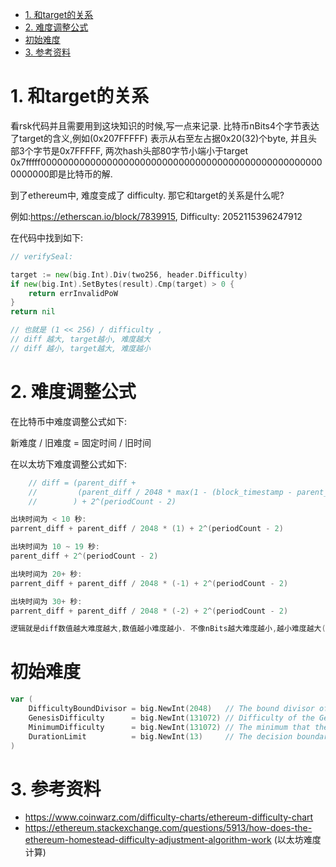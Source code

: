 <!-- TOC -->

- [1. 和target的关系](#1-和target的关系)
- [2. 难度调整公式](#2-难度调整公式)
- [初始难度](#初始难度)
- [3. 参考资料](#3-参考资料)

<!-- /TOC -->


# 1. 和target的关系

看rsk代码并且需要用到这块知识的时候,写一点来记录. 比特币nBits4个字节表达了target的含义,例如(0x207FFFFF) 表示从右至左占据0x20(32)个byte, 并且头部3个字节是0x7FFFFF, 两次hash头部80字节小端小于target 0x7fffff0000000000000000000000000000000000000000000000000000000000即是比特币的解. 

到了ethereum中, 难度变成了 difficulty. 那它和target的关系是什么呢?

例如:https://etherscan.io/block/7839915,  Difficulty: 2052115396247912

在代码中找到如下:
```go
// verifySeal:

target := new(big.Int).Div(two256, header.Difficulty)
if new(big.Int).SetBytes(result).Cmp(target) > 0 {
    return errInvalidPoW
}
return nil

// 也就是 (1 << 256) / difficulty , 
// diff 越大, target越小, 难度越大
// diff 越小, target越大, 难度越小
```

# 2. 难度调整公式

在比特币中难度调整公式如下:

新难度 / 旧难度 = 固定时间 / 旧时间

在以太坊下难度调整公式如下:

```go
	// diff = (parent_diff +
	//         (parent_diff / 2048 * max(1 - (block_timestamp - parent_timestamp) // 10, -99))
    //        ) + 2^(periodCount - 2)

出块时间为 < 10 秒:　　
parrent_diff + parent_diff / 2048 * (1) + 2^(periodCount - 2)　　

出块时间为 10 ~ 19 秒:
parent_diff + 2^(periodCount - 2)　　

出块时间为 20+ 秒:
parrent_diff + parent_diff / 2048 * (-1) + 2^(periodCount - 2)　　

出块时间为 30+ 秒:
parrent_diff + parent_diff / 2048 * (-2) + 2^(periodCount - 2)　　

逻辑就是diff数值越大难度越大,数值越小难度越小. 不像nBits越大难度越小,越小难度越大(还需要另外搞一个难度).
```

# 初始难度

```go
var (
	DifficultyBoundDivisor = big.NewInt(2048)   // The bound divisor of the difficulty, used in the update calculations.
	GenesisDifficulty      = big.NewInt(131072) // Difficulty of the Genesis block.
	MinimumDifficulty      = big.NewInt(131072) // The minimum that the difficulty may ever be.
	DurationLimit          = big.NewInt(13)     // The decision boundary on the blocktime duration used to determine whether difficulty should go up or not.
)
```

# 3. 参考资料

* https://www.coinwarz.com/difficulty-charts/ethereum-difficulty-chart
* https://ethereum.stackexchange.com/questions/5913/how-does-the-ethereum-homestead-difficulty-adjustment-algorithm-work (以太坊难度计算)